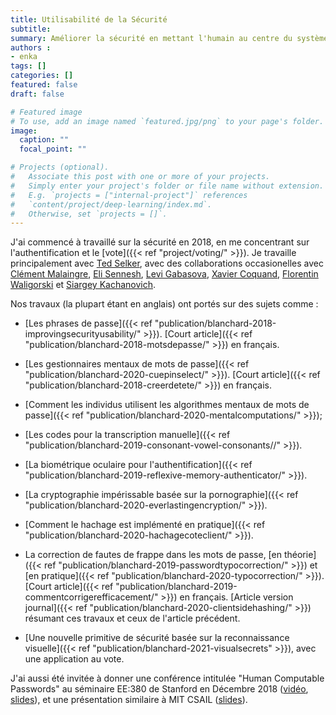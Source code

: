 ```yaml
---
title: Utilisabilité de la Sécurité
subtitle: 
summary: Améliorer la sécurité en mettant l'humain au centre du système.
authors : 
- enka
tags: []
categories: []
featured: false
draft: false

# Featured image
# To use, add an image named `featured.jpg/png` to your page's folder. 
image:
  caption: ""
  focal_point: ""

# Projects (optional).
#   Associate this post with one or more of your projects.
#   Simply enter your project's folder or file name without extension.
#   E.g. `projects = ["internal-project"]` references 
#   `content/project/deep-learning/index.md`.
#   Otherwise, set `projects = []`.
---
```

J'ai commencé à travaillé sur la sécurité en 2018, en me concentrant sur l'authentification et le [vote]({{< ref "project/voting/" >}}). Je travaille principalement avec [Ted Selker](http://ted.selker.com/), avec des collaborations occasionelles avec [Clément Malaingre](https://www.linkedin.com/in/cl%C3%A9ment-malaingre-57b165131/?originalSubdomain=fr), [Eli Sennesh](https://esennesh.github.io/), [Levi Gabasova](http://www.winterhazelly.cloud), [Xavier Coquand](https://www.linkedin.com/in/xavier-coquand-423161b0/?originalSubdomain=fr), [Florentin Waligorski](https://www.researchgate.net/profile/Florentin_Waligorski) et [Siargey Kachanovich](http://perso.eleves.ens-rennes.fr/people/siargey.kachanovich/).

Nos travaux (la plupart étant en anglais) ont portés sur des sujets comme :

- [Les phrases de passe]({{< ref "publication/blanchard-2018-improvingsecurityusability/" >}}). [Court article]({{< ref "publication/blanchard-2018-motsdepasse/" >}}) en français.

- [Les gestionnaires mentaux de mots de passe]({{< ref "publication/blanchard-2020-cuepinselect/" >}}). [Court article]({{< ref "publication/blanchard-2018-creerdetete/" >}}) en français.

- [Comment les individus utilisent les algorithmes mentaux de mots de passe]({{< ref "publication/blanchard-2020-mentalcomputations/" >}});

- [Les codes pour la transcription manuelle]({{< ref "publication/blanchard-2019-consonant-vowel-consonants//" >}}).


- [La biométrique oculaire pour l'authentification]({{< ref "publication/blanchard-2019-reflexive-memory-authenticator/" >}}).
 
- [La cryptographie impérissable basée sur la pornographie]({{< ref "publication/blanchard-2020-everlastingencryption/" >}}).

- [Comment le hachage est implémenté en pratique]({{< ref "publication/blanchard-2020-hachagecoteclient/" >}}).

- La correction de fautes de frappe dans les mots de passe, [en théorie]({{< ref "publication/blanchard-2019-passwordtypocorrection/" >}}) et  [en pratique]({{< ref "publication/blanchard-2020-typocorrection/" >}}). [Court article]({{< ref "publication/blanchard-2019-commentcorrigerefficacement/" >}}) en français. [Article version journal]({{< ref "publication/blanchard-2020-clientsidehashing/" >}})  résumant ces travaux et ceux de l'article précédent.

- [Une nouvelle primitive de sécurité basée sur la reconnaissance visuelle]({{< ref "publication/blanchard-2021-visualsecrets" >}}), avec une application au vote.

J'ai aussi été invitée à donner une conférence intitulée "Human Computable Passwords" au séminaire EE:380 de Stanford en Décembre 2018 ([vidéo](https://www.youtube.com/watch?v=HalVaS-CvMU), [slides](/files/Human_Computable_Passwords_stanford.pdf)), et une présentation similaire à MIT CSAIL ([slides](/files/Human_Computable_Passwords_mit.pdf)).

